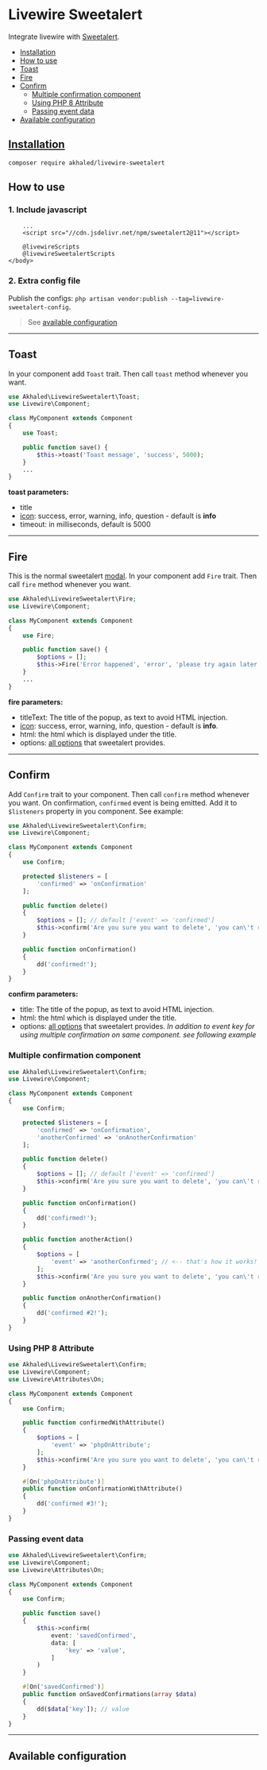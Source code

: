 # Livewire Sweetalert <!-- omit in toc -->

Integrate livewire with [Sweetalert](https://sweetalert2.github.io/).

- [Installation](#installation)
- [How to use](#how-to-use)
- [Toast](#toast)
- [Fire](#fire)
- [Confirm](#confirm)
  - [Multiple confirmation component](#multiple-confirmation-component)
  - [Using PHP 8 Attribute](#using-php-8-attribute)
  - [Passing event data](#passing-event-data)
- [Available configuration](#available-configuration)

## [Installation](https://packagist.org/packages/akhaled/livewire-sweetalert)

`composer require akhaled/livewire-sweetalert`

## How to use

### 1. Include javascript<!-- omit in toc -->

```blade
    ...
    <script src="//cdn.jsdelivr.net/npm/sweetalert2@11"></script>

    @livewireScripts
    @livewireSweetalertScripts
</body>
```

### 2. Extra config file<!-- omit in toc -->

Publish the configs: `php artisan vendor:publish --tag=livewire-sweetalert-config`.
> See [available configuration](#available-configuration)

---

## Toast

In your component add `Toast` trait. Then call `toast` method whenever you want.

```php
use Akhaled\LivewireSweetalert\Toast;
use Livewire\Component;

class MyComponent extends Component
{
    use Toast;

    public function save() {
        $this->toast('Toast message', 'success', 5000);
    }
    ...
}
```

**toast parameters:**

- title
- [icon](https://sweetalert2.github.io/#icons): success, error, warning, info, question - default is **info**
- timeout: in milliseconds, default is 5000

---

## Fire

This is the normal sweetalert [modal](https://sweetalert2.github.io/#examples). In your component add `Fire` trait. Then call `fire` method whenever you want.

```php
use Akhaled\LivewireSweetalert\Fire;
use Livewire\Component;

class MyComponent extends Component
{
    use Fire;

    public function save() {
        $options = [];
        $this->Fire('Error happened', 'error', 'please try again later', $options);
    }
    ...
}
```

**fire parameters:**

- titleText: The title of the popup, as text to avoid HTML injection.
- [icon](https://sweetalert2.github.io/#icons): success, error, warning, info, question - default is **info**.
- html: the html which is displayed under the title.
- options: [all options](https://sweetalert2.github.io/#configuration) that sweetalert provides.

---

## Confirm

Add `Confirm` trait to your component. Then call `confirm` method whenever you want. On confirmation, `confirmed` event is being emitted. Add it to `$listeners` property in you component. See example:

```php
use Akhaled\LivewireSweetalert\Confirm;
use Livewire\Component;

class MyComponent extends Component
{
    use Confirm;

    protected $listeners = [
        'confirmed' => 'onConfirmation'
    ];

    public function delete()
    {
        $options = []; // default ['event' => 'confirmed']
        $this->confirm('Are you sure you want to delete', 'you can\'t revert that', $options);
    }

    public function onConfirmation()
    {
        dd('confirmed!');
    }
}
```

**confirm parameters:**

- title: The title of the popup, as text to avoid HTML injection.
- html: the html which is displayed under the title.
- options: [all options](https://sweetalert2.github.io/#configuration) that sweetalert provides. _In addition to event key for using multiple confirmation on same component. see following example_

### Multiple confirmation component

```php
use Akhaled\LivewireSweetalert\Confirm;
use Livewire\Component;

class MyComponent extends Component
{
    use Confirm;

    protected $listeners = [
        'confirmed' => 'onConfirmation',
        'anotherConfirmed' => 'onAnotherConfirmation'
    ];

    public function delete()
    {
        $options = []; // default ['event' => 'confirmed']
        $this->confirm('Are you sure you want to delete', 'you can\'t revert that', $options);
    }

    public function onConfirmation()
    {
        dd('confirmed!');
    }

    public function anotherAction()
    {
        $options = [
            'event' => 'anotherConfirmed'; // <-- that's how it works!
        ];
        $this->confirm('Are you sure you want to delete', 'you can\'t revert that', $options);
    }

    public function onAnotherConfirmation()
    {
        dd('confirmed #2!');
    }
}
```

### Using PHP 8 Attribute

```php
use Akhaled\LivewireSweetalert\Confirm;
use Livewire\Component;
use Livewire\Attributes\On;

class MyComponent extends Component
{
    use Confirm;

    public function confirmedWithAttribute()
    {
        $options = [
            'event' => 'phpOnAttribute';
        ];
        $this->confirm('Are you sure you want to delete', 'you can\'t revert that', $options)
    }

    #[On('phpOnAttribute')]
    public function onConfirmationWithAttribute()
    {
        dd('confirmed #3!');
    }
}
```

### Passing event data

```php
use Akhaled\LivewireSweetalert\Confirm;
use Livewire\Component;
use Livewire\Attributes\On;

class MyComponent extends Component
{
    use Confirm;

    public function save()
    {
        $this->confirm(
            event: 'savedConfirmed',
            data: [
                'key' => 'value',
            ]
        )
    }

    #[On('savedConfirmed')]
    public function onSavedConfirmations(array $data)
    {
        dd($data['key']); // value
    }
}
```

---

## Available configuration
